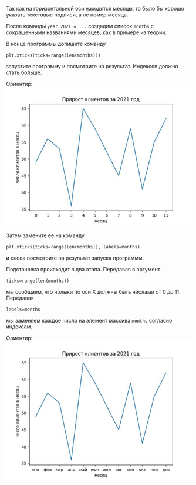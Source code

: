 Так как на горизонтальной оси находятся месяцы, то было бы хорошо указать текстовые подписи, а не номер месяца.

После команды `year_2021 = ...` создадим список `months` с сокращенными названиями месяцев, как в примере из теории.

В конце программы допишите команду

```
plt.xticks(ticks=range(len(months)))
```

запустите программу и посмотрите на результат. Индексов должно стать больше.


Ориентир:
![TargetDown](./pics/img_4_1.jpg)

Затем замените ее на команду

```
plt.xticks(ticks=range(len(months)), labels=months)
```

и снова посмотрите на результат запуска программы. 

Подстановка происходит в два этапа. Передавая в аргумент 
```
ticks=range(len(months))
```

мы сообщаем, что ярлыки по оси Х должны быть числами от 0 до 11. Передавая 
```
labels=months
```
мы заменяем каждое число на элемент массива `months` согласно индексам.


Ориентир:
![TargetDown](./pics/img_4_2.jpg)